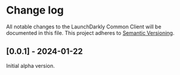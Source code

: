 # Change log

All notable changes to the LaunchDarkly Common Client will be documented in this file. This project adheres to [Semantic Versioning](https://semver.org).

## [0.0.1] - 2024-01-22

Initial alpha version.
